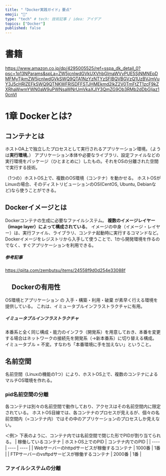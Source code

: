 ```yaml
---
title: "「Docker実践ガイド」要点"
emoji: "🐳"
type: "tech" # tech: 技術記事 / idea: アイデア
topics: ["Docker"]
published: false
---
```


# 書籍
https://www.amazon.co.jp/dp/4295005525/ref=sspa_dk_detail_0?psc=1p13NParams&spLa=ZW5jcnlwdGVkUXVhbGlmaWVyPUE5SjNMNEpDMFMyTjkmZW5jcnlwdGVkSWQ9QTA1NzYzNTYzSFlBQVBGVzQ1UzBVJmVuY3J5cHRlZEFkSWQ9QTNKWFRISDFFSTJHMEkmd2lkZ2V0TmFtZT1zcF9kZXRhaWwmYWN0aW9uPWNsaWNrUmVkaXJlY3QmZG9Ob3RMb2dDbGljaz10cnVl

# 1章 Dockerとは?
## コンテナとは
ホストOA上で独立したプロセスとして実行されるアプリケーション環境。（ようは**実行環境**。）
アプリケーション本体や必要なライブラリ、設定ファイルなどの実行環境をパッケージ（ひとまとめに）したもの。それをOSの分離された空間で実行する技術。

（1つの）ホストOS上で、複数のOS環境（コンテナ）を動かせる。
ホストOSがLinuxの場合、そのディストリビューションのOS(CentOS, Ubuntu, Debianなど)なら使うことができる。

## Dockerイメージとは
Dockerコンテナの生成に必要なファイルシステム。
**複数のイメージレイヤー（image layer）によって構成されている**。
イメージの中身（イメージ・レイヤー）は、実行ファイル、ライブラリ、コンテナ起動時に実行するコマンドなど。
Dockerイメージをレジストリから入手して使うことで、1から開発環境を作るのでなく、すぐアプリケーションを利用できる。

##### 参考記事
https://qiita.com/zembutsu/items/24558f9d0d254e33088f

## 　Dockerの有用性
OS環境とアプリケーション の 入手・構築・利用・破棄 が素早く行える環境を提供している。
これは、イミュータブルインフラストラクチャに有用。

##### イミュータブルインフラストラクチャ
本番系と全く同じ構成・能力のインフラ（開発系）を用意しておき、本番を変更する場合はネットワークの接続先を開発系（→新本番系）に切り替える構成。
イミュータブル = 不変。すなわち「本番環境に手を加えない」ということ。

## 名前空間
名前空間（Linuxの機能の1つ）により、ホストOS上で、複数のコンテナによるマルチOS環境を作れる。

### pid名前空間の分離
各コンテナは別々の名前空間で動作しており、アクセスはその名前空間内に限定されている。
ホストOS目線では、各コンテナのプロセスが見えるが、個々の名前空間内（=コンテナ内）ではその中のアプリケーションのプロセスしか見えない。

＜例＞ 下表のように、コンテナ内では名前空間で閉じた形でPIDが割り当てられる。
| 稼働しているコンテナ | ホストOS上でのPID | コンテナ内でのPID |
| ---- | ---- | ---- |
| Webサーバーのhttpdサービスが稼働するコンテナ | 1000番 | 1番 |
| FTPサーバーのvsftpdサービスが稼働するコンテナ | 2000番 | 1番 |

### ファイルシステムの分離
